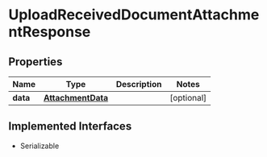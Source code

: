 

# UploadReceivedDocumentAttachmentResponse


## Properties

Name | Type | Description | Notes
------------ | ------------- | ------------- | -------------
**data** | [**AttachmentData**](AttachmentData.md) |  |  [optional]


## Implemented Interfaces

* Serializable



